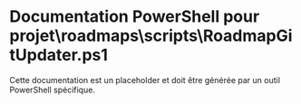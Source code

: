 # Documentation PowerShell pour projet\roadmaps\scripts\RoadmapGitUpdater.ps1

Cette documentation est un placeholder et doit être générée par un outil PowerShell spécifique.
